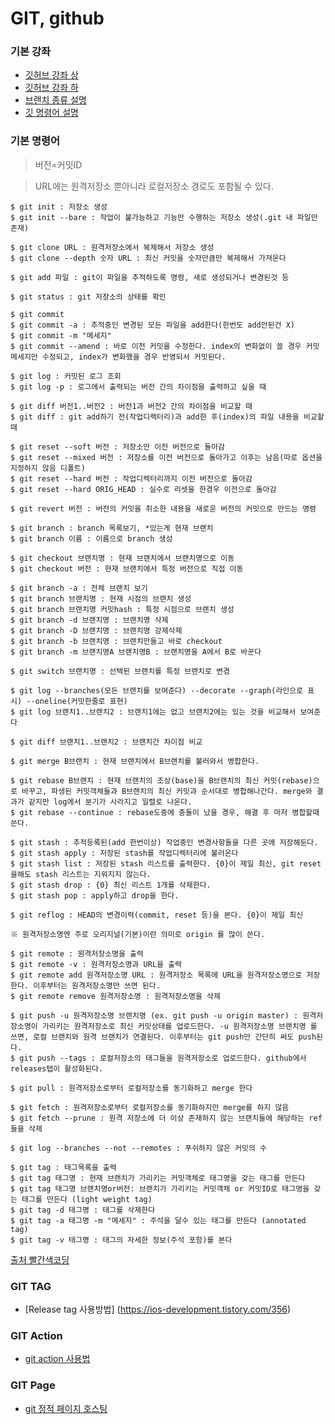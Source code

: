 # GIT, github

### 기본 강좌
* [깃허브 강좌 상](https://www.youtube.com/watch?v=FXDjmsiv8fI&t=38s)
* [깃허브 강좌 하](https://www.youtube.com/watch?v=GaKjTjwcKQo)
* [브랜치 종류 설명](https://mylko72.gitbooks.io/git/content/branch/branch_type.html)
* [깃 명령어 설명](https://youtube.com/playlist?list=PLpzDq-W37heTVW8lrWo8DVLi33BRVwICo&si=nZWDYXeqXuh0uX-P)

### 기본 명령어
> 버전=커밋ID

>URL에는 원격저장소 뿐아니라 로컬저장소 경로도 포함될 수 있다.
```console
$ git init : 저장소 생성
$ git init --bare : 작업이 불가능하고 기능만 수행하는 저장소 생성(.git 내 파일만 존재)

$ git clone URL : 원격저장소에서 복제해서 저장소 생성
$ git clone --depth 숫자 URL : 최신 커밋을 숫자만큼만 복제해서 가져온다

$ git add 파일 : git이 파일을 추적하도록 명령, 새로 생성되거나 변경된것 등

$ git status : git 저장소의 상태를 확인

$ git commit
$ git commit -a : 추적중인 변경된 모든 파일을 add한다(한번도 add안된건 X)
$ git commit -m "메세지"
$ git commit --amend : 바로 이전 커밋을 수정한다. index의 변화없이 쓸 경우 커밋메세지만 수정되고, index가 변화했을 경우 반영되서 커밋된다.

$ git log : 커밋된 로그 조회
$ git log -p : 로그에서 출력되는 버전 간의 차이점을 출력하고 싶을 때

$ git diff 버전1..버전2 : 버전1과 버전2 간의 차이점을 비교할 때
$ git diff : git add하기 전(작업디렉터리)과 add한 후(index)의 파일 내용을 비교할 때

$ git reset --soft 버전 : 저장소만 이전 버전으로 돌아감
$ git reset --mixed 버전 : 저장소를 이전 버전으로 돌아가고 이후는 남음(따로 옵션을 지정하지 않음 디폴트)
$ git reset --hard 버전 : 작업디렉터리까지 이전 버전으로 돌아감
$ git reset --hard ORIG_HEAD : 실수로 리셋을 한경우 이전으로 돌아감

$ git revert 버전 : 버전의 커밋을 취소한 내용을 새로운 버전의 커밋으로 만드는 명령

$ git branch : branch 목록보기, *있는게 현재 브랜치
$ git branch 이름 : 이름으로 branch 생성

$ git checkout 브랜치명 : 현재 브랜치에서 브랜치명으로 이동
$ git checkout 버전 : 현재 브랜치에서 특정 버전으로 직접 이동

$ git branch -a : 전체 브랜치 보기
$ git branch 브랜치명 : 현재 시점의 브랜치 생성
$ git branch 브랜치명 커밋hash : 특정 시점으로 브랜치 생성
$ git branch -d 브랜치명 : 브랜치명 삭제
$ git branch -D 브랜치명 : 브랜치명 강제삭제
$ git branch -b 브랜치명 : 브랜치만들고 바로 checkout
$ git branch -m 브랜치명A 브랜치명B : 브랜치명을 A에서 B로 바꾼다

$ git switch 브랜치명 : 선택된 브랜치를 특정 브랜치로 변경

$ git log --branches(모든 브랜치를 보여준다) --decorate --graph(라인으로 표시) --oneline(커밋한줄로 표현)
$ git log 브랜치1..브랜치2 : 브랜치1에는 없고 브랜치2에는 있는 것을 비교해서 보여준다

$ git diff 브랜치1..브랜치2 : 브랜치간 차이점 비교

$ git merge B브랜치 : 현재 브랜치에서 B브랜치를 불러와서 병합한다.

$ git rebase B브랜치 : 현재 브랜치의 조상(base)을 B브랜치의 최신 커밋(rebase)으로 바꾸고, 파생된 커밋객체들과 B브랜치의 최신 커밋과 순서대로 병합해나간다. merge와 결과가 같지만 log에서 분기가 사라지고 일렬로 나온다.
$ git rebase --continue : rebase도중에 충돌이 났을 경우, 해결 후 마저 병합할때 쓴다.

$ git stash : 추적등록된(add 한번이상) 작업중인 변경사항들을 다른 곳에 저장해둔다.
$ git stash apply : 저장된 stash를 작업디렉터리에 불러온다
$ git stash list : 저장된 stash 리스트를 출력한다. {0}이 제일 최신, git reset을해도 stash 리스트는 지워지지 않는다.
$ git stash drop : {0} 최신 리스트 1개를 삭제한다.
$ git stash pop : apply하고 drop을 한다.

$ git reflog : HEAD의 변경이력(commit, reset 등)을 본다. {0}이 제일 최신

※ 원격저장소명엔 주로 오리지널(기본)이란 의미로 origin 를 많이 쓴다.

$ git remote : 원격저장소명을 출력
$ git remote -v : 원격저장소명과 URL을 출력
$ git remote add 원격저장소명 URL : 원격저장소 목록에 URL을 원격저장소명으로 저장한다. 이후부터는 원격저장소명만 쓰면 된다.
$ git remote remove 원격저장소명 : 원격저장소명을 삭제

$ git push -u 원격저장소명 브랜치명 (ex. git push -u origin master) : 원격저장소명이 가리키는 원격저장소로 최신 커밋상태를 업로드한다. -u 원격저장소명 브랜치명 를 쓰면, 로컬 브랜치와 원격 브랜치가 연결된다. 이후부터는 git push만 간단히 써도 push된다.
$ git push --tags : 로컬저장소의 태그들을 원격저장소로 업로드한다. github에서 releases탭이 활성화된다.

$ git pull : 원격저장소로부터 로컬저장소를 동기화하고 merge 한다

$ git fetch : 원격저장소로부터 로컬저장소를 동기화하지만 merge를 하지 않음
$ git fetch --prune : 원격 저장소에 더 이상 존재하지 않는 브랜치들에 해당하는 ref 들을 삭제

$ git log --branches --not --remotes : 푸쉬하지 않은 커밋의 수

$ git tag : 태그목록을 출력
$ git tag 태그명 : 현재 브랜치가 가리키는 커밋객체로 태그명을 갖는 태그를 만든다
$ git tag 태그명 브랜치명or버전: 브랜치가 가리키는 커밋객체 or 커밋ID로 태그명을 갖는 태그를 만든다 (light weight tag)
$ git tag -d 태그명 : 태그를 삭제한다
$ git tag -a 태그명 -m "메세지" : 주석을 달수 있는 태그를 만든다 (annotated tag)
$ git tag -v 태그명 : 태그의 자세한 정보(주석 포함)를 본다
```
[출처 빨간색코딩](https://sjh836.tistory.com/31)

### GIT TAG
* [Release tag 사용방법] (https://ios-development.tistory.com/356)

### GIT Action
* [git action 사용법](https://zzsza.github.io/development/2020/06/06/github-action/)


### GIT Page
* [git 정적 페이지 호스팅](https://eunche.github.io/deploy/github_static_web_page_hosting/)
